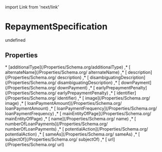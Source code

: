 import Link from 'next/link'
# RepaymentSpecification

undefined

## Properties

<Grid>
* [additionalType](/Properties/Schema.org/additionalType)
,* [ alternateName](/Properties/Schema.org/ alternateName)
,* [ description](/Properties/Schema.org/ description)
,* [ disambiguatingDescription](/Properties/Schema.org/ disambiguatingDescription)
,* [ downPayment](/Properties/Schema.org/ downPayment)
,* [ earlyPrepaymentPenalty](/Properties/Schema.org/ earlyPrepaymentPenalty)
,* [ identifier](/Properties/Schema.org/ identifier)
,* [ image](/Properties/Schema.org/ image)
,* [ loanPaymentAmount](/Properties/Schema.org/ loanPaymentAmount)
,* [ loanPaymentFrequency](/Properties/Schema.org/ loanPaymentFrequency)
,* [ mainEntityOfPage](/Properties/Schema.org/ mainEntityOfPage)
,* [ name](/Properties/Schema.org/ name)
,* [ numberOfLoanPayments](/Properties/Schema.org/ numberOfLoanPayments)
,* [ potentialAction](/Properties/Schema.org/ potentialAction)
,* [ sameAs](/Properties/Schema.org/ sameAs)
,* [ subjectOf](/Properties/Schema.org/ subjectOf)
,* [ url](/Properties/Schema.org/ url)

</Grid>

